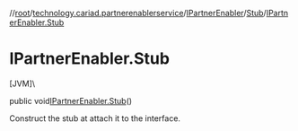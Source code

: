 //[root](../../../../index.md)/[technology.cariad.partnerenablerservice](../../index.md)/[IPartnerEnabler](../index.md)/[Stub](index.md)/[IPartnerEnabler.Stub](-i-partner-enabler.-stub.md)

# IPartnerEnabler.Stub

[JVM]\

public void[IPartnerEnabler.Stub](-i-partner-enabler.-stub.md)()

Construct the stub at attach it to the interface.
